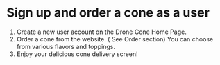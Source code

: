 # Sign up and order a cone as a user
1. Create a new user account on the Drone Cone Home Page. 
2. Order a cone from the website. ( See Order section) You can choose from various flavors and toppings.
3. Enjoy your delicious cone delivery screen!